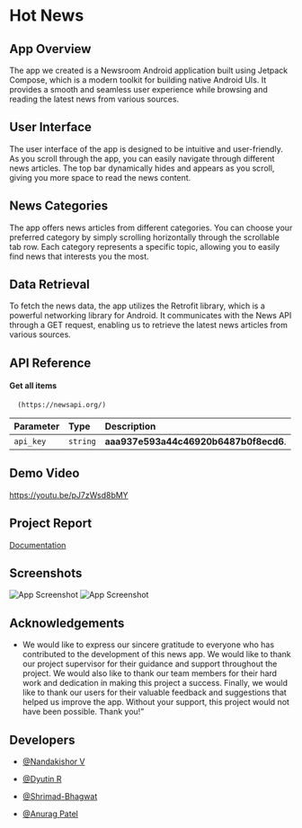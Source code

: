 
# Hot News

## App Overview

The app we created is a Newsroom Android application built using Jetpack Compose, which is a modern toolkit for building native Android UIs. It provides a smooth and seamless user experience while browsing and reading the latest news from various sources.

## User Interface

The user interface of the app is designed to be intuitive and user-friendly. As you scroll through the app, you can easily navigate through different news articles. The top bar dynamically hides and appears as you scroll, giving you more space to read the news content.

## News Categories

The app offers news articles from different categories. You can choose your preferred category by simply scrolling horizontally through the scrollable tab row. Each category represents a specific topic, allowing you to easily find news that interests you the most.

## Data Retrieval

To fetch the news data, the app utilizes the Retrofit library, which is a powerful networking library for Android. It communicates with the News API through a GET request, enabling us to retrieve the latest news articles from various sources.






## API Reference

#### Get all items

```http
  (https://newsapi.org/)
```

| Parameter | Type     | Description                |
| :-------- | :------- | :------------------------- |
| `api_key` | `string` | **aaa937e593a44c46920b6487b0f8ecd6**. |







## Demo Video
https://youtu.be/pJ7zWsd8bMY


## Project Report

[Documentation](https://github.com/smartinternz02/SPSGP-521966-An-Android-Application-for-Keeping-Up-with-the-Latest-Headlines/blob/master/Project%20Report.pdf)


## Screenshots

![App Screenshot](https://github.com/smartinternz02/SPSGP-521966-An-Android-Application-for-Keeping-Up-with-the-Latest-Headlines/assets/24516423/0f2d45c3-0cfa-49e6-a630-a19d2c4b6bfe)
![App Screenshot](https://github.com/smartinternz02/SPSGP-521966-An-Android-Application-for-Keeping-Up-with-the-Latest-Headlines/assets/24516423/1a20680c-fb86-46a4-a612-d623841b9bdb)


## Acknowledgements

 - We would like to express our sincere gratitude to everyone who has contributed to the development of this news app. We would like to thank our project supervisor for their guidance and support throughout the project. We would also like to thank our team members for their hard work and dedication in making this project a success. Finally, we would like to thank our users for their valuable feedback and suggestions that helped us improve the app. Without your support, this project would not have been possible. Thank you!”


## Developers

- [@Nandakishor V](https://github.com/nandakishor-v)

- [@Dyutin R](https://github.com/Dyutin)

- [@Shrimad-Bhagwat](https://github.com/Shrimad-Bhagwat)

- [@Anurag Patel](https://github.com/AnuragPatel007)


